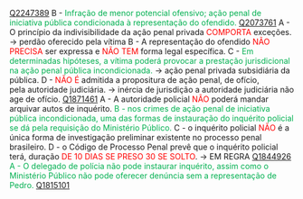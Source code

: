 [Q2247389](https://www.qconcursos.com/questoes-militares/questoes/c72a5510-44)
B -<span style="color:rgb(0, 176, 80)"> Infração de menor potencial ofensivo; ação penal de iniciativa pública condicionada à representação do ofendido.</span> 
[Q2073761](https://www.qconcursos.com/questoes-militares/questoes/068c4d75-ae)
A - O princípio da indivisibilidade da ação penal privada <span style="color:rgb(255, 0, 0)">COMPORTA</span> exceções. -> perdão oferecido pela vítima
B - A representação do ofendido <span style="color:rgb(255, 0, 0)">NÃO PRECISA</span> ser expressa e <span style="color:rgb(255, 0, 0)">NÃO TEM</span> forma legal específica.
C - <span style="color:rgb(0, 176, 80)">Em determinadas hipóteses, a vítima poderá provocar a prestação jurisdicional na ação penal pública incondicionada.</span> -> ação penal privada subsidiária da pública.
D - <span style="color:rgb(255, 0, 0)">NÃO É</span> admitida a propositura de ação penal, de ofício, pela autoridade judiciária. -> inércia de jurisdição a autoridade judiciária não age de ofício.
[Q1871461](https://www.qconcursos.com/questoes-militares/questoes/b7641e48-8b)
A - A autoridade policial <span style="color:rgb(255, 0, 0)">NÃO</span> poderá mandar arquivar autos de inquérito.
<span style="color:rgb(0, 176, 80)">B - nos crimes de ação penal de iniciativa pública incondicionada, uma das formas de instauração do inquérito policial se dá pela requisição do Ministério Público.</span> 
C - o inquérito policial <span style="color:rgb(255, 0, 0)">NÃO</span> é a única forma de investigação preliminar existente no processo penal brasileiro.
D - o Código de Processo Penal prevê que o inquérito policial terá, duração<span style="color:rgb(255, 0, 0)"> DE 10 DIAS SE PRESO 30 SE SOLTO</span>. -> EM REGRA
[Q1844926](https://www.qconcursos.com/questoes-militares/questoes/cb596ca6-47)
<span style="color:rgb(0, 176, 80)">A - O delegado de polícia não pode instaurar inquérito, assim como o Ministério Público não pode oferecer denúncia sem a representação de Pedro.</span> 
[Q1815101](https://www.qconcursos.com/questoes-militares/questoes/b2601d75-16)
